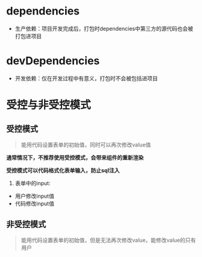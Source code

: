 # dependencies

- 生产依赖：项目开发完成后，打包时dependencies中第三方的源代码也会被打包进项目

# devDependencies

- 开发依赖：仅在开发过程中有意义，打包时不会被包括进项目

# 受控与非受控模式

## 受控模式

> 能用代码设置表单的初始值，同时可以再次修改value值

**通常情况下，不推荐使用受控模式，会带来组件的重新渲染**

**受控模式可以代码格式化表单输入，防止sql注入**

1. 表单中的input:

- 用户修改input值
- 代码修改input值

## 非受控模式

> 能用代码设置表单的初始值，但是无法再次修改value，能修改value的只有用户